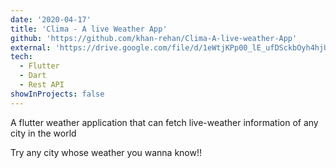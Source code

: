 ```yaml
---
date: '2020-04-17'
title: 'Clima - A live Weather App'
github: 'https://github.com/khan-rehan/Clima-A-live-weather-App'
external: 'https://drive.google.com/file/d/1eWtjKPp00_lE_ufDSckbOyh4hjUgp31P/view'
tech:
  - Flutter
  - Dart
  - Rest API
showInProjects: false
---
```


A flutter weather application that can fetch live-weather information of any city in the world

Try any city whose weather you wanna know!!
